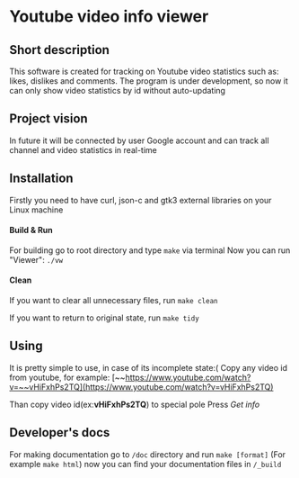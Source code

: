 # Youtube video info viewer

## Short description
  This software is created for tracking on Youtube video statistics such as: likes, dislikes and comments.
The program is under development, so now it can only show video statistics by id without auto-updating

## Project vision
  In future it will be connected by user Google account and can 
track all channel and video statistics in real-time
## Installation
  Firstly you need to have curl, json-c and gtk3 external libraries on your Linux machine
  
  #### Build & Run 
  For building go to root directory and type `make` via terminal
  Now you can run "Viewer": `./vw`
  
  #### Clean
  If you want to clear all unnecessary files, run `make clean`
  
  If you want to return to original state, run `make tidy`
  
## Using
  It is pretty simple to use, in case of its incomplete state:(
  Copy any video id from youtube, for example:
  [~~https://www.youtube.com/watch?v=~~vHiFxhPs2TQ](https://www.youtube.com/watch?v=vHiFxhPs2TQ)
  
  Than copy video id(ex:**vHiFxhPs2TQ**) to special pole
  Press _Get info_
  
## Developer's docs
  For making documentation go to `/doc` directory and run `make [format]` (For example `make html`)
  now you can find your documentation files in `/_build`
